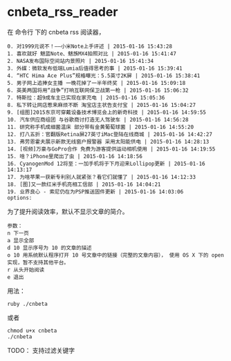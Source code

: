 # cnbeta_rss_reader
在 命令行 下的 cnbeta rss 阅读器，

	0. 对1999元说不！——小米Note上手评述 | 2015-01-16 15:43:28
	1. 喜欢就好 魅蓝Note、魅族MX4拍照对比 | 2015-01-16 15:41:47
	2. NASA发布国际空间站内景照片 | 2015-01-16 15:41:34
	3. 外媒：微软发布低端Lumia后值得思考的事 | 2015-01-16 15:39:41
	4. “HTC Hima Ace Plus”规格曝光：5.5英寸2K屏 | 2015-01-16 15:38:41
	5. 男子网上追捧女主播 一晚花掉了一半年终奖 | 2015-01-16 15:09:18
	6. 英美两国将用“战争”打响互联网保卫战第一枪 | 2015-01-16 15:06:32
	7. 特斯拉：超9成车主已实现在家充电 | 2015-01-16 15:05:36
	8. 私下转让网店惹来麻烦不断 淘宝店主状告支付宝 | 2015-01-16 15:04:27
	9. [组图]2015东京可穿戴设备技术博览会上的新奇科技 | 2015-01-16 14:59:55
	10. 汽车供应商组团 与谷歌商讨打造无人驾驶车 | 2015-01-16 14:56:28
	11. 研究称手机成细菌温床 部分带有金黄葡萄球菌 | 2015-01-16 14:55:20
	12. 打八五折：官翻版Retina屏27英寸iMac登陆在线商城 | 2015-01-16 14:42:27
	13. 弗劳恩霍夫展示新款无线窗户报警器 采用太阳能供电 | 2015-01-16 14:28:13
	14. [视频]万豪与GoPro合作 免费为游客提供运动相机使用 | 2015-01-16 14:19:55
	15. 啥？iPhone里爬出了虫 | 2015-01-16 14:18:56
	16. CyanogenMod 12将至：一加手机将于下月迎来Lollipop更新 | 2015-01-16 14:13:17
	17. 为啥苹果一获新专利别人就紧张？看它们就懂了 | 2015-01-16 14:12:33
	18. [图]又一款红米手机亮相工信部 | 2015-01-16 14:04:21
	19. 业界良心 - 索尼仍在为PSP推送固件更新 | 2015-01-16 14:03:06
	options: 
	
为了提升阅读效率，默认不显示文章的简介。

	参数：
	n 下一页
	a 显示全部
	d 10 显示序号为 10 的文章的描述
	o 10 用系统默认程序打开 10 号文章中的链接（完整的文章内容）， 使用 OS X 下的 open 实现，暂不支持其他平台。
	r 从头开始阅读
	e 退出
	
用法：
	
	ruby ./cnbeta
	
或者

	chmod u+x cnbeta
	./cnbeta

TODO：
	支持过滤关键字